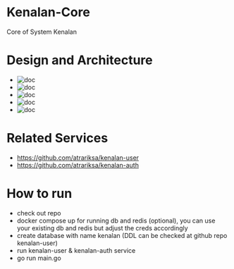 # Kenalan-Core
Core of System Kenalan

# Design and Architecture
- ![doc](./docs/SystemArchitecture.jpg)
- ![doc](./docs/SignUp-Core.png)
- ![doc](./docs/Login-Core.png)
- ![doc](./docs/Purchase-Core.png)
- ![doc](./docs/ViewProfile-Core.png)

# Related Services
- https://github.com/atrariksa/kenalan-user
- https://github.com/atrariksa/kenalan-auth

# How to run
- check out repo
- docker compose up for running db and redis (optional), you can use your existing db and redis but adjust the creds accordingly
- create database with name kenalan (DDL can be checked at github repo kenalan-user)
- run kenalan-user & kenalan-auth service
- go run main.go
